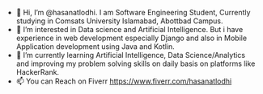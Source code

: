- 👋 Hi, I’m @hasanatlodhi. I am Software Engineering Student, Currently studying in Comsats University Islamabad, Abottbad Campus.
- 👀 I’m interested in Data science and Artificial Intelligence. But i have experience in web development especially Django and also in Mobile Application development using Java and Kotlin.
- 🌱 I’m currently learning Artificial Intelligence, Data Science/Analytics and improving my problem solving skills on daily basis on platforms like HackerRank.
- 📫 You can Reach on Fiverr https://www.fiverr.com/hasanatlodhi

<!---
hasanatlodhi/hasanatlodhi is a ✨ special ✨ repository because its `README.md` (this file) appears on your GitHub profile.
You can click the Preview link to take a look at your changes.
--->
